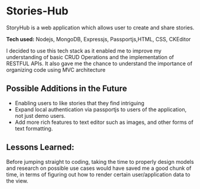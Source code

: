 # Stories-Hub

StoryHub is a web application which allows user to create and share stories.

<!-- **Link to project:** http://recruiters-love-seeing-live-demos.com/ -->

<!-- ![alt tag](http://placecorgi.com/1200/650) -->

**Tech used:** Nodejs, MongoDB, Expressjs, Passportjs,HTML, CSS, CKEditor

I decided to use this tech stack as it enabled me to improve my understanding of basic CRUD Operations and the implementation of RESTFUL APIs. It also gave me the chance to understand the importance of organizing code using MVC architecture

## Possible Additions in the Future

- Enabling users to like stories that they find intriguing
- Expand local authentication via passportjs to users of the application, not just demo users.
- Add more rich features to text editor such as images, and other forms of text formatting.

## Lessons Learned:

Before jumping straight to coding, taking the time to properly design models and research on possible use cases would have saved me a good chunk of time, in terms of figuring out how to render certain user/application data to the view.
